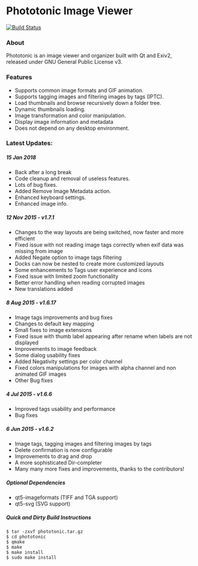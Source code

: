 # Phototonic Image Viewer

[![Build Status](https://travis-ci.org/oferkv/phototonic.svg?branch=master)](https://travis-ci.org/oferkv/phototonic)

### About

Phototonic is an image viewer and organizer built with Qt and Exiv2, released under GNU General Public License v3.

### Features
+ Supports common image formats and GIF animation.
+ Supports tagging images and filtering images by tags (IPTC).
+ Load thumbnails and browse recursively down a folder tree.
+ Dynamic thumbnails loading.
+ Image transformation and color manipulation.
+ Display image information and metadata
+ Does not depend on any desktop environment.

### Latest Updates:
##### 15 Jan 2018
+ Back after a long break
+ Code cleanup and removal of useless features.
+ Lots of bug fixes.
+ Added Remove Image Metadata action.
+ Enhanced keyboard settings.
+ Enhanced image info.

##### 12 Nov 2015 - v1.7.1
+ Changes to the way layouts are being switched, now faster and more efficient
+ Fixed issue with not reading image tags correctly when exif data was missing from image
+ Added Negate option to image tags filtering
+ Docks can now be nested to create more customized layouts
+ Some enhancements to Tags user experience and icons
+ Fixed issue with limited zoom functionality
+ Better error handling when reading corrupted images
+ New translations added

##### 8 Aug 2015 - v1.6.17
+ Image tags improvements and bug fixes
+ Changes to default key mapping
+ Small fixes to image extensions
+ Fixed issue with thumb label appearing after rename when labels are not displayed
+ Improvements to image feedback
+ Some dialog usability fixes
+ Added Negativity settings per color channel
+ Fixed colors manipulations for images with alpha channel and non animated GIF images
+ Other Bug fixes

##### 4 Jul 2015 - v1.6.6
+ Improved tags usability and performance
+ Bug fixes

##### 6 Jun 2015 - v1.6.2
+ Image tags, tagging images and filtering images by tags
+ Delete confirmation is now configurable
+ Improvements to drag and drop
+ A more sophisticated Dir-completer
+ Many many more fixes and improvements, thanks to the contributors!

##### Optional Dependencies
+ qt5-imageformats (TIFF and TGA support)
+ qt5-svg (SVG support)

##### Quick and Dirty Build Instructions
```
$ tar -zxvf phototonic.tar.gz
$ cd phototonic
$ qmake
$ make
$ make install
$ sudo make install
```
